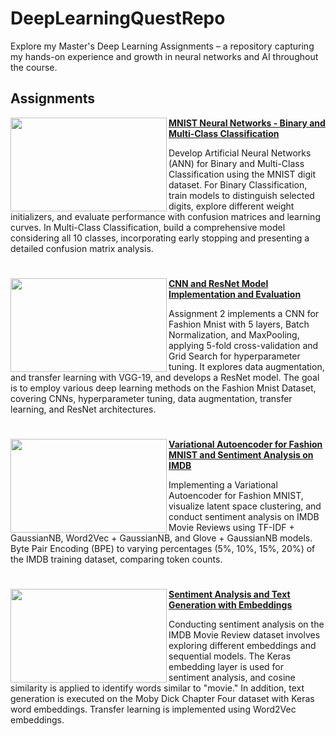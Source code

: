 # DeepLearningQuestRepo
Explore my Master's Deep Learning Assignments – a repository capturing my hands-on experience and growth in neural networks and AI throughout the course.

## Assignments

<img align="left" width="250" height="150" src="https://github.com/rashmishreev/DeepLearningQuestRepo/blob/main/Images/mnist.jpeg"> **[MNIST Neural Networks - Binary and Multi-Class Classification](https://github.com/rashmishreev/DeepLearningQuestRepo/tree/main/Deep%20Learning%20Course%20Assignments/MNIST%20Neural%20Networks%3A%20Binary%20and%20Multi-Class%20Classification)**

Develop Artificial Neural Networks (ANN) for Binary and Multi-Class Classification using the MNIST digit dataset. For Binary Classification, train models to distinguish selected digits, explore different weight initializers, and evaluate performance with confusion matrices and learning curves. In Multi-Class Classification, build a comprehensive model considering all 10 classes, incorporating early stopping and presenting a detailed confusion matrix analysis.

#
<img align="left" width="250" height="150" src="https://github.com/rashmishreev/DeepLearningQuestRepo/blob/main/Images/fashion-mnist.webp"> **[CNN and ResNet Model Implementation and Evaluation](https://github.com/rashmishreev/DeepLearningQuestRepo/tree/main/Deep%20Learning%20Course%20Assignments/CNN%20and%20ResNet%20Model%20Implementation%20and%20Evaluation)**

Assignment 2 implements a CNN for Fashion Mnist with 5 layers, Batch Normalization, and MaxPooling, applying 5-fold cross-validation and Grid Search for hyperparameter tuning. It explores data augmentation, and transfer learning with VGG-19, and develops a ResNet model. The goal is to employ various deep learning methods on the Fashion Mnist Dataset, covering CNNs, hyperparameter tuning, data augmentation, transfer learning, and ResNet architectures.

#

<img align="left" width="250" height="150" src="https://github.com/rashmishreev/DeepLearningQuestRepo/blob/main/Images/VAE_Basic.png"> **[Variational Autoencoder for Fashion MNIST and Sentiment Analysis on IMDB](https://github.com/rashmishreev/DeepLearningQuestRepo/tree/main/Deep%20Learning%20Course%20Assignments/Variational%20Autoencoder%20for%20Fashion%20MNIST%20and%20Sentiment%20Analysis%20on%20IMDB)**

Implementing a Variational Autoencoder for Fashion MNIST, visualize latent space clustering, and conduct sentiment analysis on IMDB Movie Reviews using TF-IDF + GaussianNB, Word2Vec + GaussianNB, and Glove + GaussianNB models. Byte Pair Encoding (BPE) to varying percentages (5%, 10%, 15%, 20%) of the IMDB training dataset, comparing token counts.

#
<img align="left" width="250" height="150" src="https://github.com/rashmishreev/DeepLearningQuestRepo/blob/main/Images/imdb.jpeg"> **[Sentiment Analysis and Text Generation with Embeddings](https://github.com/rashmishreev/DeepLearningQuestRepo/tree/main/Deep%20Learning%20Course%20Assignments/Sentiment%20Analysis%20and%20Text%20Generation%20with%20Embeddings)**

Conducting sentiment analysis on the IMDB Movie Review dataset involves exploring different embeddings and sequential models. The Keras embedding layer is used for sentiment analysis, and cosine similarity is applied to identify words similar to "movie." In addition, text generation is executed on the Moby Dick Chapter Four dataset with Keras word embeddings. Transfer learning is implemented using Word2Vec embeddings.
